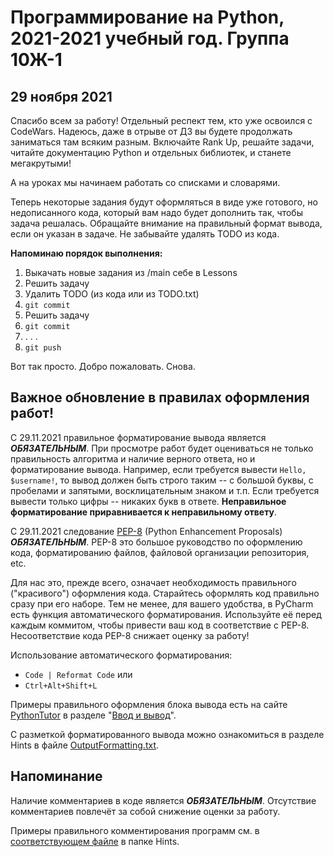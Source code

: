 # Программирование на Python, 2021-2021 учебный год. Группа 10Ж-1

## 29 ноября 2021
Спасибо всем за работу! Отдельный респект тем, кто уже освоился с CodeWars. Надеюсь, даже в отрыве от ДЗ вы 
будете продолжать заниматься там всяким разным. Включайте Rank Up, решайте задачи, читайте документацию 
Python и отдельных библиотек, и станете мегакрутыми!

А на уроках мы начинаем работать со списками и словарями.

Теперь некоторые задания будут оформляться в виде уже готового, но недописанного кода, который вам надо будет 
дополнить так, чтобы задача решалась. Обращайте внимание на правильный формат вывода, если он указан в задаче. Не 
забывайте удалять TODO из кода.

**Напоминаю порядок выполнения:**
1. Выкачать новые задания из /main себе в Lessons
2. Решить задачу
3. Удалить TODO (из кода или из TODO.txt)
4. `git commit`
5. Решить задачу
6. `git commit`
7. . . .
8. `git push`

Вот так просто. Добро пожаловать. Снова.

## Важное обновление в правилах оформления работ!
С 29.11.2021 правильное форматирование вывода является ***ОБЯЗАТЕЛЬНЫМ***.
При просмотре работ будет оцениваться не только правильность алгоритма и наличие верного ответа, но и форматирование 
вывода. Например, если требуется вывести `Hello, $username!`, то вывод должен быть строго таким -- с большой буквы, 
с пробелами и запятыми, восклицательным знаком и т.п. Если требуется вывести только цифры -- никаких букв в ответе. 
**Неправильное форматирование приравнивается к неправильному ответу**.

С 29.11.2021 следование [PEP-8](https://www.python.org/dev/peps/pep-0008/) (Python Enhancement Proposals) ***ОБЯЗАТЕЛЬНЫМ***.
PEP-8 это большое руководство по оформлению кода, форматированию файлов, файловой организации репозитория, etc.

Для нас это, прежде всего, означает необходимость правильного ("красивого") оформления кода. Старайтесь оформлять 
код правильно сразу при его наборе. Тем не менее, для вашего удобства, в PyCharm есть функция автоматического 
форматирования. Используйте её перед каждым коммитом, чтобы привести ваш код в соответствие с PEP-8. Несоответствие 
кода PEP-8 снижает оценку за работу!

Использование автоматического форматирования:
- `Code | Reformat Code`
или
- `Ctrl+Alt+Shift+L`

Примеры правильного оформления блока вывода есть на сайте
[PythonTutor](https://pythontutor.ru/lessons/inout_and_arithmetic_operations/)
в разделе "[Ввод и вывод](https://pythontutor.ru/lessons/inout_and_arithmetic_operations/)".

С разметкой форматированного вывода можно ознакомиться в разделе Hints в файле
[OutputFormatting.txt](Python/!Hints/OutputFormatting.txt).

## Напоминание
Наличие комментариев в коде является ***ОБЯЗАТЕЛЬНЫМ***.
Отсутствие комментариев повлечёт за собой снижение оценки за работу.

Примеры правильного комментирования программ см. в [соответствующем файле](Python/!Hints/CommentsExample.md) в папке Hints.